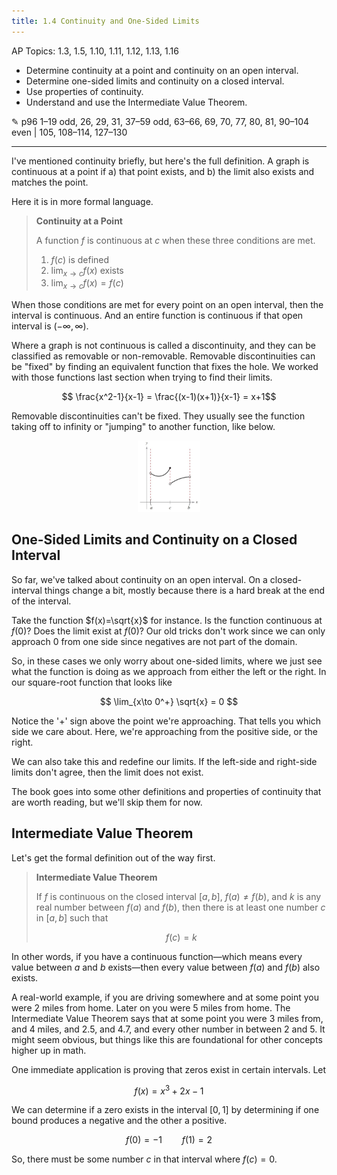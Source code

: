 ```yaml
---
title: 1.4 Continuity and One-Sided Limits
---
```


AP Topics: 1.3, 1.5, 1.10, 1.11, 1.12, 1.13, 1.16

- Determine continuity at a point and continuity on an open interval.
- Determine one-sided limits and continuity on a closed interval.
- Use properties of continuity.
- Understand and use the Intermediate Value Theorem.

✎ p96 1–19 odd, 26, 29, 31, 37–59 odd, 63–66, 69, 70, 77, 80, 81, 90–104 even \| 105, 108–114, 127–130

---

I've mentioned continuity briefly, but here's the full definition. A graph is continuous at a point if a) that point exists, and b) the limit also exists and matches the point.

Here it is in more formal language.

> **Continuity at a Point**
>
> A function $f$ is continuous at $c$ when these three conditions are met.
> 
> 1. $f(c)$ is defined
> 2. $\lim_{x\to c} f(x)$ exists
> 3. $\lim_{x\to c} f(x) = f(c)$

When those conditions are met for every point on an open interval, then the interval is continuous. And an entire function is continuous if that open interval is $(-\infty,\infty)$.

Where a graph is not continuous is called a discontinuity, and they can be classified as removable or non-removable. Removable discontinuities can be "fixed" by finding an equivalent function that fixes the hole. We worked with those functions last section when trying to find their limits.

$$ \frac{x^2-1}{x-1} = \frac{(x-1)(x+1)}{x-1} = x+1$$

Removable discontinuities can't be fixed. They usually see the function taking off to infinity or "jumping" to another function, like below.

<center><img src="../img/1.4-jump.png" width="100" alt="Non-removable jump discontinuity"></center>

## One-Sided Limits and Continuity on a Closed Interval

So far, we've talked about continuity on an open interval. On a closed-interval things change a bit, mostly because there is a hard break at the end of the interval.

Take the function $f(x)=\sqrt{x}$ for instance. Is the function continuous at $f(0)$? Does the limit exist at $f(0)$? Our old tricks don't work since we can only approach 0 from one side since negatives are not part of the domain.

So, in these cases we only worry about one-sided limits, where we just see what the function is doing as we approach from either the left or the right. In our square-root function that looks like

$$ \lim_{x\to 0^+} \sqrt{x} = 0 $$

Notice the '+' sign above the point we're approaching. That tells you which side we care about. Here, we're approaching from the positive side, or the right.

We can also take this and redefine our limits. If the left-side and right-side limits don't agree, then the limit does not exist.

The book goes into some other definitions and properties of continuity that are worth reading, but we'll skip them for now.

## Intermediate Value Theorem

Let's get the formal definition out of the way first.

> **Intermediate Value Theorem**
>
> If $f$ is continuous on the closed interval $[a,b]$, $f(a)\neq f(b)$, and $k$ is any real number between $f(a)$ and $f(b)$, then there is at least one number $c$ in $[a,b]$ such that
>
> $$f(c)=k$$

In other words, if you have a continuous function—which means every value between $a$ and $b$ exists—then every value between $f(a)$ and $f(b)$ also exists.

A real-world example, if you are driving somewhere and at some point you were 2 miles from home. Later on you were 5 miles from home. The Intermediate Value Theorem says that at some point you were 3 miles from, and 4 miles, and 2.5, and 4.7, and every other number in between 2 and 5. It might seem obvious, but things like this are foundational for other concepts higher up in math.

One immediate application is proving that zeros exist in certain intervals. Let

$$ f(x) = x^3 + 2x - 1 $$

We can determine if a zero exists in the interval $[0,1]$ by determining if one bound produces a negative and the other a positive.

$$ f(0) = - 1 \qquad f(1) = 2 $$

So, there must be some number $c$ in that interval where $f(c) = 0$.
